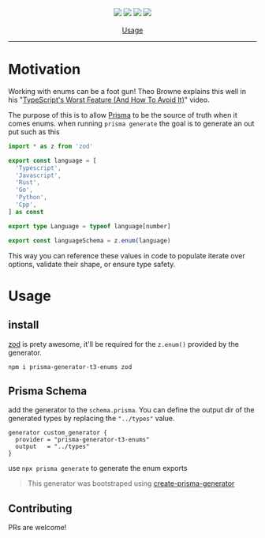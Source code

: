 <div align="center">
  <a href="https://www.npmjs.com/package/prisma-generator-t3-enums"><img src="https://img.shields.io/npm/v/prisma-generator-t3-enums.svg?style=flat" /></a>
  <a href="https://npmcharts.com/compare/prisma-generator-t3-enums?minimal=true"><img src="https://img.shields.io/npm/dm/prisma-generator-t3-enums.svg?style=flat"/></a>
  <a href="https://github.com/toddjudd/prisma-generator-t3-enums/blob/main/CONTRIBUTING.md"><img src="https://img.shields.io/badge/PRs-welcome-brightgreen.svg" /></a>
  <a href="https://github.com/toddjudd/prisma-generator-t3-enums/blob/main/LICENSE"><img src="https://img.shields.io/badge/license-MIT-blue" /></a>
  <br />
  <br />
  <a href="https://github.com/toddjudd/prisma-generator-t3-enums#Usage">Usage</a>
  <br />
  <hr />
</div>

# Motivation

Working with enums can be a foot gun! Theo Browne explains this well in his "[TypeScript's Worst Feature (And How To Avoid It)](youtube.com/watch?v=Anu8vHXsavo)" video.

The purpose of this is to allow [Prisma](https://www.prisma.io/) to be the source of truth when it comes enums. when running `prisma generate` the goal is to generate an out put such as this

```ts
import * as z from 'zod'

export const language = [
  'Typescript',
  'Javascript',
  'Rust',
  'Go',
  'Python',
  'Cpp',
] as const

export type Language = typeof language[number]

export const languageSchema = z.enum(language)
```

This way you can reference these values in code to populate iterate over options, validate their shape, or ensure type safety.

# Usage

## install

[zod](https://github.com/colinhacks/zod) is prety awesome, it'll be required for the `z.enum()` provided by the generator.

`npm i prisma-generator-t3-enums zod`

## Prisma Schema

add the generator to the `schema.prisma`. You can define the output dir of the generated types by replacing the `"../types"` value.

```prisma
generator custom_generator {
  provider = "prisma-generator-t3-enums"
  output   = "../types"
}
```

use `npx prisma generate` to generate the enum exports

> This generator was bootstraped using [create-prisma-generator](https://github.com/YassinEldeeb/create-prisma-generator)

## Contributing

PRs are welcome!
